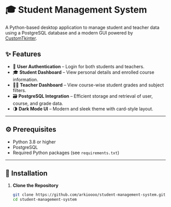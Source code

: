 # 🎓 Student Management System

A Python-based desktop application to manage student and teacher data using a PostgreSQL database and a modern GUI powered by [CustomTkinter](https://github.com/TomSchimansky/CustomTkinter).

## ✨ Features

- 🔐 **User Authentication** – Login for both students and teachers.
- 🎓 **Student Dashboard** – View personal details and enrolled course information.
- 👨‍🏫 **Teacher Dashboard** – View course-wise student grades and subject filters.
- 🗃️ **PostgreSQL Integration** – Efficient storage and retrieval of user, course, and grade data.
- 🌗 **Dark Mode UI** – Modern and sleek theme with card-style layout.

---

## ⚙️ Prerequisites

- Python 3.8 or higher
- PostgreSQL
- Required Python packages (see `requirements.txt`)

---

## 🚀 Installation

1. **Clone the Repository**

   ```bash
   git clone https://github.com/arkioooo/student-management-system.git
   cd student-management-system
